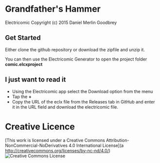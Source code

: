 # Grandfather's Hammer
Electricomic Copyright (c) 2015 Daniel Merlin Goodbrey

## Get Started ##

Either clone the github repository or download the zipfile and unzip it. 

You can then use the Electricomic Generator to open the project folder **comic.elcxproject** 

## I just want to read it ##

- Using the Electricomic app select the Download option from the menu
- Tap the **+**
- Copy the URL of the eclx file from the Releases tab in GitHub and enter it in the URL field and download the electricomic file.


# Creative Licence

[This work is licensed under a Creative Commons Attribution-NonCommercial-NoDerivatives 4.0 International License](a http://creativecommons.org/licenses/by-nc-nd/4.0/)
![Creative Commons License](https://i.creativecommons.org/l/by-nc-nd/4.0/88x31.png)
